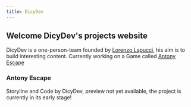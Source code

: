 ```yaml
---
title: DicyDev
---
```


## Welcome DicyDev's projects website

DicyDev is a one-person-team founded by [Lorenzo Lapucci](https://github.com/AlexDicy), his aim is to build interesting content.
Currently working on a Game called [Antony Escape](https://antonyescape.com)

### Antony Escape

Storyline and Code by DicyDev, preview not yet available, the project is currently in its early stage!
